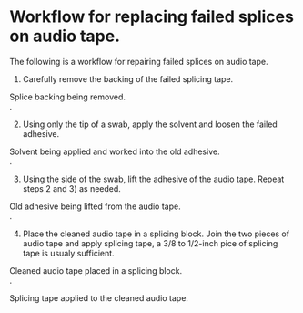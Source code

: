 # Workflow for replacing failed splices on audio tape. 


The following is a workflow for repairing failed splices on audio tape.   


1) Carefully remove the backing of the failed splicing tape.   
  
Splice backing being removed.  
![](). 


2) Using only the tip of a swab, apply the solvent and loosen the failed adhesive.  
  
  Solvent being applied and worked into the old adhesive.  
![]().   


3) Using the side of the swab, lift the adhesive of the audio tape.  Repeat steps 2 and 3) as needed.

Old adhesive being lifted from the audio tape.  
![]().  

4) Place the cleaned audio tape in a splicing block.  Join the two pieces of audio tape and apply splicing tape, a 3/8 to 1/2-inch pice of splicing tape is usualy sufficient.  
  
  Cleaned audio tape placed in a splicing block.  
  ![](). 
    
  Splicing tape applied to the cleaned audio tape.  
  ![]()
  
 

